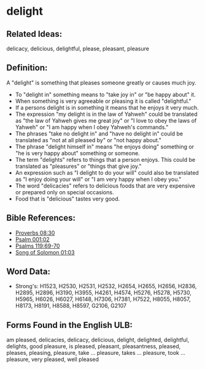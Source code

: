 # delight

## Related Ideas:

delicacy, delicious, delightful, please, pleasant, pleasure

## Definition:

A "delight" is something that pleases someone greatly or causes much joy.

* To "delight in" something means to "take joy in" or "be happy about" it.
* When something is very agreeable or pleasing it is called "delightful."
* If a persons delight is in something it means that he enjoys it very much.
* The expression "my delight is in the law of Yahweh" could be translated as "the law of Yahweh gives me great joy" or "I love to obey the laws of Yahweh" or "I am happy when I obey Yahweh's commands."
* The phrases "take no delight in" and "have no delight in" could be translated as "not at all pleased by" or "not happy about."
* The phrase "delight himself in" means "he enjoys doing" something or "he is very happy about" something or someone.
* The term "delights" refers to things that a person enjoys. This could be translated as "pleasures" or "things that give joy."
* An expression such as "I delight to do your will" could also be translated as "I enjoy doing your will" or "I am very happy when I obey you."
* The word "delicacies" refers to delicious foods that are very expensive or prepared only on special occasions.
* Food that is "delicious" tastes very good.

## Bible References:

* [Proverbs 08:30](rc://en/tn/help/pro/08/30)
* [Psalm 001:02](rc://en/tn/help/psa/001/002)
* [Psalms 119:69-70](rc://en/tn/help/psa/119/069)
* [Song of Solomon 01:03](rc://en/tn/help/sng/01/03)

## Word Data:

* Strong's: H1523, H2530, H2531, H2532, H2654, H2655, H2656, H2836, H2895, H2896, H3190, H3955, H4261, H4574, H5276, H5278, H5730, H5965, H6026, H6027, H6148, H7306, H7381, H7522, H8055, H8057, H8173, H8191, H8588, H8597, G2106, G2107

## Forms Found in the English ULB:

am pleased, delicacies, delicacy, delicious, delight, delighted, delightful, delights, good pleasure, is pleased, pleasant, pleasantness, pleased, pleases, pleasing, pleasure, take ... pleasure, takes ... pleasure, took ... pleasure, very pleased, well pleased
